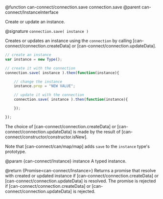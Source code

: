 @function can-connect/connection.save connection.save
@parent can-connect/InstanceInterface

Create or update an instance.

@signature `connection.save( instance )`

Creates or updates an instance using the `connection` by calling
[can-connect/connection.createData] or [can-connect/connection.updateData].

```js
// create an instance
var instance = new Type();

// create it with the connection
connection.save( instance ).then(function(instance){

	// change the instance
	instance.prop = "NEW VALUE";

	// update it with the connection
	connection.save( instance ).then(function(instance){

	});

});
```

The choice of [can-connect/connection.createData] or [can-connect/connection.updateData] is made by the result of
[can-connect/constructor/constructor.isNew].



Note that [can-connect/can/map/map] adds `save` to the `instance`
type's prototype.

@param {can-connect/Instance} instance A typed instance.

@return {Promise<can-connect/Instance>} Returns a promise that
resolve with created or updated instance if [can-connect/connection.createData] or [can-connect/connection.updateData] is resolved.  The promise is rejected if [can-connect/connection.createData] or [can-connect/connection.updateData] is rejected.
